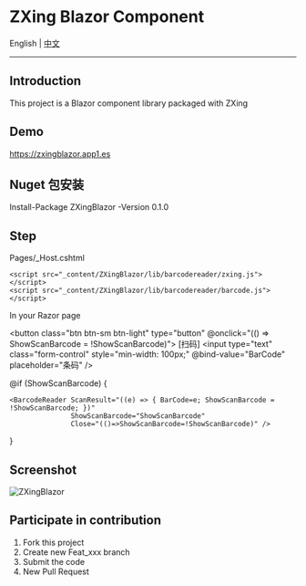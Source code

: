 ﻿# ZXing Blazor Component

English | <a href="README.zh-CN.md">中文</a>

---

## Introduction
This project is a Blazor component library packaged with ZXing

## Demo  
https://zxingblazor.app1.es

## Nuget 包安装
Install-Package ZXingBlazor -Version 0.1.0

## Step
Pages/_Host.cshtml

    <script src="_content/ZXingBlazor/lib/barcodereader/zxing.js"></script>
    <script src="_content/ZXingBlazor/lib/barcodereader/barcode.js"></script>

In your Razor page

<button class="btn btn-sm btn-light"
        type="button"
        @onclick="(() => ShowScanBarcode = !ShowScanBarcode)">
    [扫码]
</button> 
<input type="text" class="form-control" style="min-width: 100px;"
       @bind-value="BarCode" 
       placeholder="条码" />


@if (ShowScanBarcode)
{

    <BarcodeReader ScanResult="((e) => { BarCode=e; ShowScanBarcode = !ShowScanBarcode; })"
                   ShowScanBarcode="ShowScanBarcode"
                   Close="(()=>ShowScanBarcode=!ShowScanBarcode)" />

}


## Screenshot
![ZXingBlazor](https://user-images.githubusercontent.com/8428709/94275844-c28cf500-ff47-11ea-9c65-2370752d2b5b.gif) 


## Participate in contribution

1. Fork this project
2. Create new Feat_xxx branch
3. Submit the code
4. New Pull Request
